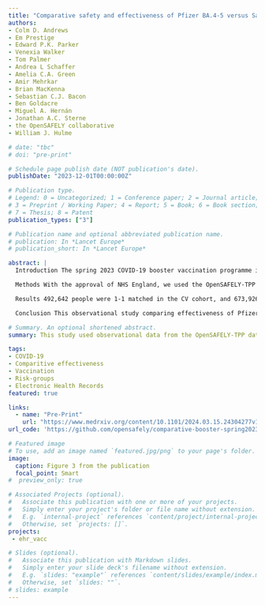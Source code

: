 ```yaml
---
title: "Comparative safety and effectiveness of Pfizer BA.4-5 versus Sanofi during the spring 2023 COVID-19 booster vaccination programme in England: a matched cohort study in OpenSAFELY-TPP"
authors:
- Colm D. Andrews
- Em Prestige
- Edward P.K. Parker
- Venexia Walker
- Tom Palmer
- Andrea L Schaffer
- Amelia C.A. Green
- Amir Mehrkar
- Brian MacKenna
- Sebastian C.J. Bacon
- Ben Goldacre
- Miguel A. Hernán
- Jonathan A.C. Sterne
- the OpenSAFELY collaborative
- William J. Hulme

# date: "tbc"
# doi: "pre-print"

# Schedule page publish date (NOT publication's date).
publishDate: "2023-12-01T00:00:00Z"

# Publication type.
# Legend: 0 = Uncategorized; 1 = Conference paper; 2 = Journal article;
# 3 = Preprint / Working Paper; 4 = Report; 5 = Book; 6 = Book section;
# 7 = Thesis; 8 = Patent
publication_types: ["3"]

# Publication name and optional abbreviated publication name.
# publication: In *Lancet Europe*
# publication_short: In *Lancet Europe*

abstract: |
  Introduction The spring 2023 COVID-19 booster vaccination programme in England used both Pfizer BA.4-5 and Sanofi vaccines. All people aged 75 years or over and the clinically vulnerable were eligible to receive a booster dose. Direct comparisons of the effectiveness of these two vaccines in boosting protection against severe COVID-19 events have not been made in trials or observational data.

  Methods With the approval of NHS England, we used the OpenSAFELY-TPP database to compare effectiveness of the Pfizer BA.4-5 and Sanofi vaccines during the spring 2023 booster programme, between 1 April and 30 June 2023. We investigated two cohorts separately: those aged 75 or over (75+); and those aged 50 or over and clinically vulnerable (CV). In each cohort, vaccine recipients were matched on date of vaccination, COVID-19 vaccine history, age, and other characteristics. Effectiveness outcomes were COVID-19 hospital admission, COVID-19 critical care admission, and COVID-19 death up to 16 weeks after vaccination. Safety outcomes were pericarditis and myocarditis up to 4 weeks after vaccination. We report the cumulative incidence of each outcome, and compare safety and effectiveness using risk differences (RD), relative risks (RR), and incidence rate ratios (IRRs).

  Results 492,642 people were 1-1 matched in the CV cohort, and 673,926 in the 75+ cohort, contributing a total of 7,423,251 and 10,173,230 person-weeks of follow-up, respectively. The incidence of COVID-19 hospital admission was higher for Sanofi than for Pfizer BA.4-5. In the CV cohort, 16-week risks per 10,000 people were 22.3 (95%CI 20.4 to 24.3) for Pfizer BA.4-5 and 26.4 (24.4 to 28.7) for Sanofi, with an IRR of 1.19 (95%CI 1.06 to 1.34). In the 75+ cohort, these were 17.5 (16.1 to 19.1) for Pfizer BA.4-5 and 20.4 (18.9 to 22.1) for Sanofi, with an IRR of 1.18 (1.05-1.32). These findings were similar across all pre-specified subgroups. More severe COVID-19 related outcomes (critical care admission and death), and safety outcomes at 4 weeks, were rare in both vaccines so we could not reliably compare effectiveness of the two vaccines.

  Conclusion This observational study comparing effectiveness of Pfizer BA.4-5 and Sanofi vaccine during the spring 2023 programme in England in the two main eligible cohorts – people aged 75 and over and in clinically vulnerable people – found some evidence of superior effectiveness against COVID-19 hospital admission for Pfizer BA.4-5 compared with Sanofi within 16 weeks after vaccination.

# Summary. An optional shortened abstract.
summary: This study used observational data from the OpenSAFELY-TPP database to compare the effectiveness and safety of Pfizer BA.4-5 and Sanofi COVID-19 vaccines during England’s spring 2023 booster programme among people aged 75+ and clinically vulnerable individuals.

tags:
- COVID-19
- Comparitive effectiveness
- Vaccination
- Risk-groups
- Electronic Health Records
featured: true

links:
  - name: "Pre-Print"
    url: "https://www.medrxiv.org/content/10.1101/2024.03.15.24304277v1"
url_code: 'https://github.com/opensafely/comparative-booster-spring2023'

# Featured image
# To use, add an image named `featured.jpg/png` to your page's folder. 
image:
  caption: Figure 3 from the publication
  focal_point: Smart
#  preview_only: true

# Associated Projects (optional).
#   Associate this publication with one or more of your projects.
#   Simply enter your project's folder or file name without extension.
#   E.g. `internal-project` references `content/project/internal-project/index.md`.
#   Otherwise, set `projects: []`.
projects:
 - ehr_vacc

# Slides (optional).
#   Associate this publication with Markdown slides.
#   Simply enter your slide deck's filename without extension.
#   E.g. `slides: "example"` references `content/slides/example/index.md`.
#   Otherwise, set `slides: ""`.
# slides: example
---
```


